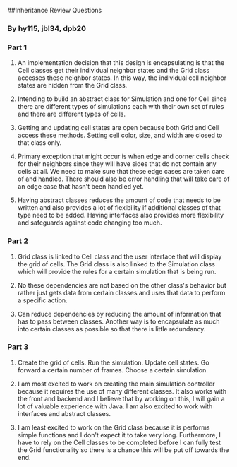 ##Inheritance Review Questions
### By hy115, jbl34, dpb20

### Part 1
1. An implementation decision that this design is encapsulating is that the Cell classes get their individual neighbor states and the Grid class accesses these neighbor states. In this way, the individual cell neighbor states are hidden from the Grid class. 

2. Intending to build an abstract class for Simulation and one for Cell since there are different types of simulations each with their own set of rules and there are different types of cells. 

3. Getting and updating cell states are open because both Grid and Cell access these methods. Setting cell color, size, and width are closed to that class only. 

4. Primary exception that might occur is when edge and corner cells check for their neighbors since they will have sides that do not contain any cells at all. We need to make sure that these edge cases are taken care of and handled. There should also be error handling that will take care of an edge case that hasn't been handled yet. 

5. Having abstract classes reduces the amount of code that needs to be written and also provides a lot of flexibility if additional classes of that type need to be added. Having interfaces also provides more flexibility and safeguards against code changing too much. 

### Part 2
1. Grid class is linked to Cell class and the user interface that will display the grid of cells. The Grid class is also linked to the Simulation class which will provide the rules for a certain simulation that is being run.  

2. No these dependencies are not based on the other class's behavior but rather just gets data from certain classes and uses that data to perform a specific action. 

3. Can reduce dependencies by reducing the amount of information that has to pass between classes. Another way is to encapsulate as much into certain classes as possible so that there is little redundancy.

### Part 3
1. Create the grid of cells. Run the simulation. Update cell states. Go forward a certain number of frames. Choose a certain simulation. 

2. I am most excited to work on creating the main simulation controller because it requires the use of many different classes. It also works with the front and backend and I believe that by working on this, I will gain a lot of valuable experience with Java. I am also excited to work with interfaces and abstract classes. 

3. I am least excited to work on the Grid class because it is performs simple functions and I don't expect it to take very long. Furthermore, I have to rely on the Cell classes to be completed before I can fully test the Grid functionality so there is a chance this will be put off towards the end. 

